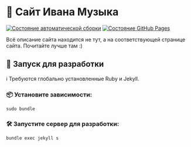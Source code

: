 # 📝 Сайт Ивана Музыка
[![Состояние автоматической сборки](https://github.com/SeryiBaran/seryibaran.github.io/actions/workflows/pages-deploy.yml/badge.svg)](https://github.com/SeryiBaran/seryibaran.github.io/actions/workflows/pages-deploy.yml)
[![Состояние GitHub Pages](https://github.com/SeryiBaran/seryibaran.github.io/actions/workflows/pages/pages-build-deployment/badge.svg)](https://github.com/SeryiBaran/seryibaran.github.io/actions/workflows/pages/pages-build-deployment)

Всё описание сайта находится не тут, а на соответствующей странице сайта. Почитайте лучше там :)

## 🚀 Запуск для разработки

ℹ️ Требуются глобально установленные Ruby и Jekyll.

### 📦 Установите зависимости:
```console
sudo bundle
```

### 🛠 Запустите сервер для разработки:
```console
bundle exec jekyll s
```
